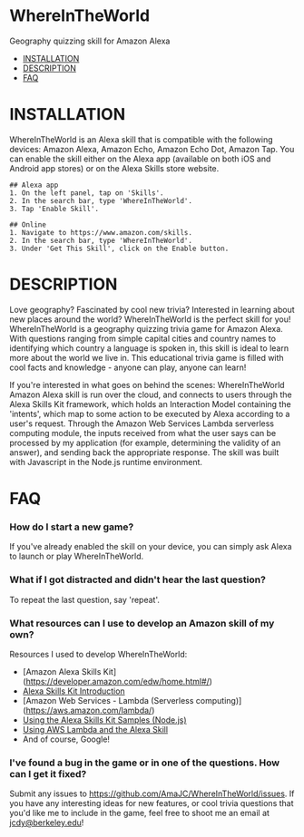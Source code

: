 # WhereInTheWorld
Geography quizzing skill for Amazon Alexa


- [INSTALLATION](#installation)
- [DESCRIPTION](#description)
- [FAQ](#faq)

# INSTALLATION
WhereInTheWorld is an Alexa skill that is compatible with the following devices: Amazon Alexa, Amazon Echo, Amazon Echo Dot, Amazon Tap. You can enable the skill either on the Alexa app (available on both iOS and Android app stores) or on the Alexa Skills store website.
    
    ## Alexa app
    1. On the left panel, tap on 'Skills'.
    2. In the search bar, type 'WhereInTheWorld'.
    3. Tap 'Enable Skill'.

    ## Online
    1. Navigate to https://www.amazon.com/skills.
    2. In the search bar, type 'WhereInTheWorld'.
    3. Under 'Get This Skill', click on the Enable button.

# DESCRIPTION
Love geography? Fascinated by cool new trivia? Interested in learning about new places around the world? WhereInTheWorld is the perfect skill for you! WhereInTheWorld is a geography quizzing trivia game for Amazon Alexa. With questions ranging from simple capital cities and country names to identifying which country a language is spoken in, this skill is ideal to learn more about the world we live in. This educational trivia game is filled with cool facts and knowledge - anyone can play, anyone can learn!

If you're interested in what goes on behind the scenes: WhereInTheWorld Amazon Alexa skill is run over the cloud, and connects to users through the Alexa Skills Kit framework, which holds an Interaction Model containing the 'intents', which map to some action to be executed by Alexa according to a user's request. Through the Amazon Web Services Lambda serverless computing module, the inputs received from what the user says can be processed by my application (for example, determining the validity of an answer), and sending back the appropriate response. The skill was built with Javascript in the Node.js runtime environment.

# FAQ

### How do I start a new game?

If you've already enabled the skill on your device, you can simply ask Alexa to launch or play WhereInTheWorld.

### What if I got distracted and didn't hear the last question?

To repeat the last question, say 'repeat'.

### What resources can I use to develop an Amazon skill of my own?
Resources I used to develop WhereInTheWorld:
- [Amazon Alexa Skills Kit] (https://developer.amazon.com/edw/home.html#/)
- [Alexa Skills Kit Introduction](https://developer.amazon.com/appsandservices/solutions/alexa/alexa-skills-kit/getting-started-guide)
- [Amazon Web Services - Lambda (Serverless computing)] (https://aws.amazon.com/lambda/)
- [Using the Alexa Skills Kit Samples (Node.js)](https://developer.amazon.com/public/solutions/alexa/alexa-skills-kit/docs/using-the-alexa-skills-kit-samples)
- [Using AWS Lambda and the Alexa Skill](https://developer.amazon.com/appsandservices/solutions/alexa/alexa-skills-kit/docs/developing-an-alexa-skill-as-a-lambda-function)
- And of course, Google!

### I've found a bug in the game or in one of the questions. How can I get it fixed?

Submit any issues to https://github.com/AmaJC/WhereInTheWorld/issues. 
If you have any interesting ideas for new features, or cool trivia questions that you'd like me to include in the game, feel free to shoot me an email at jcdy@berkeley.edu!
